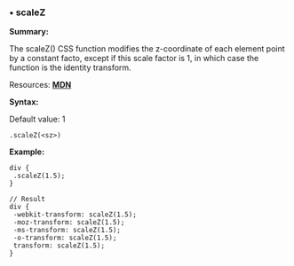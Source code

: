 ### <a name="scaleZ"></a> &#8226; scaleZ
**Summary:**

The scaleZ() CSS function modifies the z-coordinate of each element point by a constant facto, except if this scale factor is 1, in which case the function is the identity transform.

Resources: **<a href="https://developer.mozilla.org/en-US/docs/Web/CSS/transform-function#scaleZ()">MDN</a>**

**Syntax:**

Default value: 1

    .scaleZ(<sz>) 
  
**Example:**

    div {
     .scaleZ(1.5);
    }
    
    // Result
    div {
     -webkit-transform: scaleZ(1.5);
     -moz-transform: scaleZ(1.5);
     -ms-transform: scaleZ(1.5);
     -o-transform: scaleZ(1.5);
     transform: scaleZ(1.5);
    }


